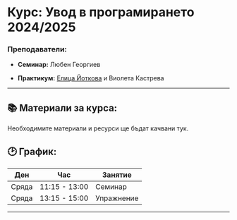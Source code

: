 # **Курс: Увод в програмирането 2024/2025** 

### Преподаватели:
- **Семинар:**  Любен Георгиев

- **Практикум:** [Елица Йоткова](https://github.com/ElitsaY) и Виолета Кастрева


---

## 📚 **Материали за курса:**
Необходимите материали и ресурси ще бъдат качвани тук.



## 🕑 **График:**

| Ден      | Час         | Занятие             |
|----------|-------------|---------------------|
| Сряда    | 11:15 - 13:00| Семинар              |
| Сряда    | 13:15 - 15:00| Упражнение          |

---
